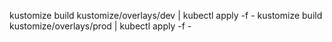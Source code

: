 kustomize build kustomize/overlays/dev | kubectl apply -f -
kustomize build kustomize/overlays/prod | kubectl apply -f -
